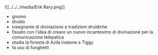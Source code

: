![[../../../media/Erik Rary.png]]
- gnomo
- druido
- insegnante di divinazione e tradizioni druidiche
- fissato con l'idea di creare un nuovo incantesimo di divinazione per la comunicazione telepatica
- studia la foresta di Azila insieme a Tiggy
- fa uso di funghetti